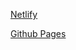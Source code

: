 [Netlify](https://popupwindow-website.netlify.app/)

[Github Pages](https://meenalshekokar8.github.io/popupwindow.github.io/)
